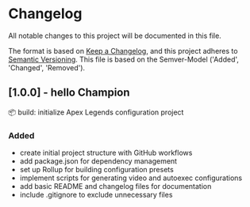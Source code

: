 # Changelog

All notable changes to this project will be documented in this file.

The format is based on [Keep a Changelog](https://keepachangelog.com/en/1.1.0/),
and this project adheres to [Semantic Versioning](https://semver.org/spec/v2.0.0.html).
This file is based on the Semver-Model ('Added', 'Changed', 'Removed').

## [1.0.0] - hello Champion

📦 build: initialize Apex Legends configuration project

### Added

- create initial project structure with GitHub workflows
- add package.json for dependency management
- set up Rollup for building configuration presets
- implement scripts for generating video and autoexec configurations
- add basic README and changelog files for documentation
- include .gitignore to exclude unnecessary files